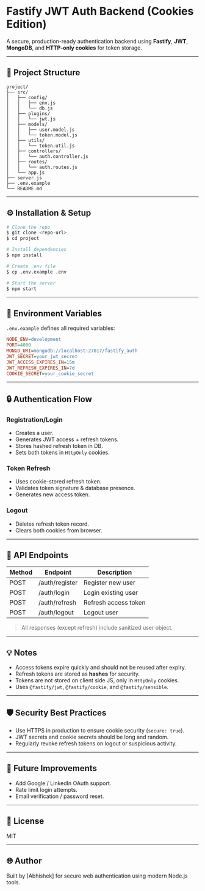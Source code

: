 # Fastify JWT Auth Backend (Cookies Edition)

A secure, production-ready authentication backend using **Fastify**, **JWT**, **MongoDB**, and **HTTP-only cookies** for token storage.

---

## 📁 Project Structure

```
project/
├── src/
│   ├── config/
│   │   ├── env.js
│   │   └── db.js
│   ├── plugins/
│   │   └── jwt.js
│   ├── models/
│   │   ├── user.model.js
│   │   └── token.model.js
│   ├── utils/
│   │   └── token.util.js
│   ├── controllers/
│   │   └── auth.controller.js
│   ├── routes/
│   │   └── auth.routes.js
│   └── app.js
├── server.js
├── .env.example
└── README.md
```

---

## ⚙️ Installation & Setup

```bash
# Clone the repo
$ git clone <repo-url>
$ cd project

# Install dependencies
$ npm install

# Create .env file
$ cp .env.example .env

# Start the server
$ npm start
```

---

## 🚫 Environment Variables

`.env.example` defines all required variables:

```ini
NODE_ENV=development
PORT=4000
MONGO_URI=mongodb://localhost:27017/fastify_auth
JWT_SECRET=your_jwt_secret
JWT_ACCESS_EXPIRES_IN=15m
JWT_REFRESH_EXPIRES_IN=7d
COOKIE_SECRET=your_cookie_secret
```

---

## 🔒 Authentication Flow

### Registration/Login

* Creates a user.
* Generates JWT access + refresh tokens.
* Stores hashed refresh token in DB.
* Sets both tokens in `HttpOnly` cookies.

### Token Refresh

* Uses cookie-stored refresh token.
* Validates token signature & database presence.
* Generates new access token.

### Logout

* Deletes refresh token record.
* Clears both cookies from browser.

---

## 🤖 API Endpoints

| Method | Endpoint       | Description          |
| ------ | -------------- | -------------------- |
| POST   | /auth/register | Register new user    |
| POST   | /auth/login    | Login existing user  |
| POST   | /auth/refresh  | Refresh access token |
| POST   | /auth/logout   | Logout user          |

> All responses (except refresh) include sanitized user object.

---

## 💡 Notes

* Access tokens expire quickly and should not be reused after expiry.
* Refresh tokens are stored as **hashes** for security.
* Tokens are not stored on client side JS, only in `HttpOnly` cookies.
* Uses `@fastify/jwt`, `@fastify/cookie`, and `@fastify/sensible`.

---

## 🛡️ Security Best Practices

* Use HTTPS in production to ensure cookie security (`secure: true`).
* JWT secrets and cookie secrets should be long and random.
* Regularly revoke refresh tokens on logout or suspicious activity.

---

## 🚀 Future Improvements

* Add Google / LinkedIn OAuth support.
* Rate limit login attempts.
* Email verification / password reset.

---

## 💼 License

MIT

---

## 🌐 Author

Built by \[Abhishek] for secure web authentication using modern Node.js tools.
